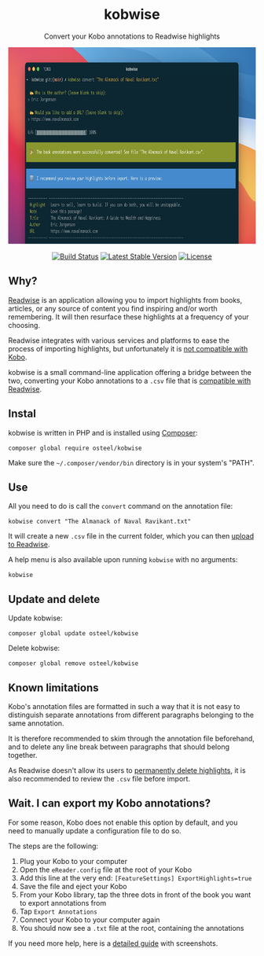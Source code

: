 <h1 align="center">kobwise</h1>

<p align="center">Convert your Kobo annotations to Readwise highlights</p>

<p align="center">
    <img height="400" alt="Preview" src="/art/preview.png">
	<p align="center">
		<a href="https://github.com/osteel/kobwise/actions"><img alt="Build Status" src="https://github.com/osteel/kobwise/workflows/CI/badge.svg"></a>
		<a href="//packagist.org/packages/osteel/kobwise"><img alt="Latest Stable Version" src="https://poser.pugx.org/osteel/kobwise/v"></a>
		<a href="//packagist.org/packages/osteel/kobwise"><img alt="License" src="https://poser.pugx.org/osteel/kobwise/license"></a>
	</p>
</p>

## Why?

[Readwise](https://readwise.io) is an application allowing you to import highlights from books, articles, or any source of content you find inspiring and/or worth remembering. It will then resurface these highlights at a frequency of your choosing.

Readwise integrates with various services and platforms to ease the process of importing highlights, but unfortunately it is [not compatible with Kobo](https://help.readwise.io/article/82-does-readwise-support-kobo-highlights).

kobwise is a small command-line application offering a bridge between the two, converting your Kobo annotations to a `.csv` file that is [compatible with Readwise](https://readwise.io/import_bulk).

## Instal

kobwise is written in PHP and is installed using [Composer](https://getcomposer.org):

```
composer global require osteel/kobwise
```

Make sure the `~/.composer/vendor/bin` directory is in your system's "PATH".

## Use

All you need to do is call the `convert` command on the annotation file:

```
kobwise convert "The Almanack of Naval Ravikant.txt"
```

It will create a new `.csv` file in the current folder, which you can then [upload to Readwise](https://readwise.io/import_bulk).

A help menu is also available upon running `kobwise` with no arguments:

```
kobwise
```

## Update and delete

Update kobwise:

```
composer global update osteel/kobwise
```

Delete kobwise:

```
composer global remove osteel/kobwise
```

## Known limitations

Kobo's annotation files are formatted in such a way that it is not easy to distinguish separate annotations from different paragraphs belonging to the same annotation.

It is therefore recommended to skim through the annotation file beforehand, and to delete any line break between paragraphs that should belong together.

As Readwise doesn't allow its users to [permanently delete highlights](https://help.readwise.io/article/123-why-cant-i-permanently-delete-highlights), it is also recommended to review the `.csv` file before import.

## Wait. I can export my Kobo annotations?

For some reason, Kobo does not enable this option by default, and you need to manually update a configuration file to do so.

The steps are the following:

1. Plug your Kobo to your computer
2. Open the `eReader.config` file at the root of your Kobo
3. Add this line at the very end: `[FeatureSettings] ExportHighlights=true`
4. Save the file and eject your Kobo
5. From your Kobo library, tap the three dots in front of the book you want to export annotations from
6. Tap `Export Annotations`
7. Connect your Kobo to your computer again
8. You should now see a `.txt` file at the root, containing the annotations

If you need more help, here is a [detailed guide](https://www.epubor.com/export-kobo-highlights-and-notes.html) with screenshots.